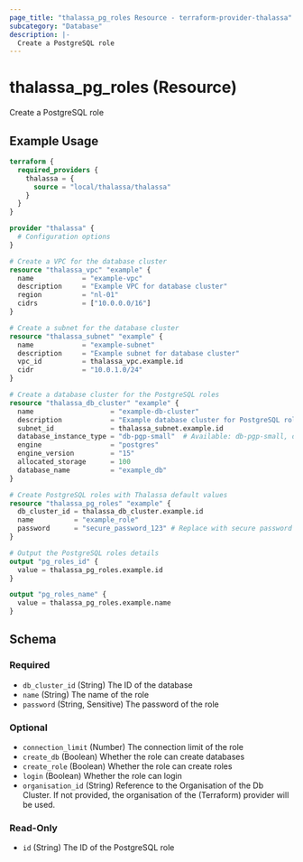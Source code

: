 ```yaml
---
page_title: "thalassa_pg_roles Resource - terraform-provider-thalassa"
subcategory: "Database"
description: |-
  Create a PostgreSQL role
---
```


# thalassa_pg_roles (Resource)

Create a PostgreSQL role

## Example Usage

```terraform
terraform {
  required_providers {
    thalassa = {
      source = "local/thalassa/thalassa"
    }
  }
}

provider "thalassa" {
  # Configuration options
}

# Create a VPC for the database cluster
resource "thalassa_vpc" "example" {
  name            = "example-vpc"
  description     = "Example VPC for database cluster"
  region          = "nl-01"
  cidrs           = ["10.0.0.0/16"]
}

# Create a subnet for the database cluster
resource "thalassa_subnet" "example" {
  name            = "example-subnet"
  description     = "Example subnet for database cluster"
  vpc_id          = thalassa_vpc.example.id
  cidr            = "10.0.1.0/24"
}

# Create a database cluster for the PostgreSQL roles
resource "thalassa_db_cluster" "example" {
  name                   = "example-db-cluster"
  description            = "Example database cluster for PostgreSQL roles"
  subnet_id              = thalassa_subnet.example.id
  database_instance_type = "db-pgp-small"  # Available: db-pgp-small, db-pgp-medium, db-pgp-large, db-pgp-xlarge, db-pgp-2xlarge, db-pgp-4xlarge, db-dgp-small, db-dgp-medium, db-dgp-large, db-dgp-xlarge, db-dgp-2xlarge, db-dgp-4xlarge
  engine                 = "postgres"
  engine_version         = "15"
  allocated_storage      = 100
  database_name          = "example_db"
}

# Create PostgreSQL roles with Thalassa default values
resource "thalassa_pg_roles" "example" {
  db_cluster_id = thalassa_db_cluster.example.id
  name          = "example_role"
  password      = "secure_password_123" # Replace with secure password
}

# Output the PostgreSQL roles details
output "pg_roles_id" {
  value = thalassa_pg_roles.example.id
}

output "pg_roles_name" {
  value = thalassa_pg_roles.example.name
}
```
<!-- schema generated by tfplugindocs -->
## Schema

### Required

- `db_cluster_id` (String) The ID of the database
- `name` (String) The name of the role
- `password` (String, Sensitive) The password of the role

### Optional

- `connection_limit` (Number) The connection limit of the role
- `create_db` (Boolean) Whether the role can create databases
- `create_role` (Boolean) Whether the role can create roles
- `login` (Boolean) Whether the role can login
- `organisation_id` (String) Reference to the Organisation of the Db Cluster. If not provided, the organisation of the (Terraform) provider will be used.

### Read-Only

- `id` (String) The ID of the PostgreSQL role

 